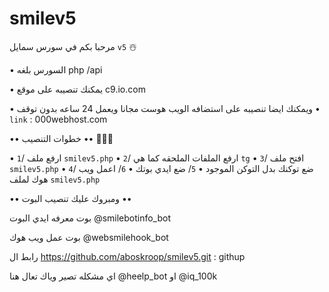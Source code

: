 # smilev5


مرحبا بكم في سورس سمايل `v5` ☃️


• السورس بلغه  php /api


• يمكنك تنصيبه على موقع c9.io.com


•  ويمكنك ايضا تنصيبه على استضافه الويب هوست مجانا ويعمل 24 ساعه بدون توقف 
• `link` : 000webhost.com 

•• خطوات التنصيب •• 👨🏻‍💻

• `1`/ ارفع ملف `smilev5.php`
• `2`/ ارفع الملفات الملحقه كما هي `tg`
• `3`/ افتح ملف `smilev5.php` 
• `4`/ ضع توكنك بدل التوكن الموجود
• `5`/ ضع ايدي بوتك 
• `6`/ اعمل ويب هوك لملف `smilev5.php`

•• ومبروك عليك تنصيب البوت ••

بوت معرفه ايدي البوت @smilebotinfo_bot

بوت عمل ويب هوك @websmilehook_bot


رابط ال   https://github.com/aboskroop/smilev5.git  : githup


اي مشكله تصير  وياك تعال هنا @heelp_bot او @iq_100k

